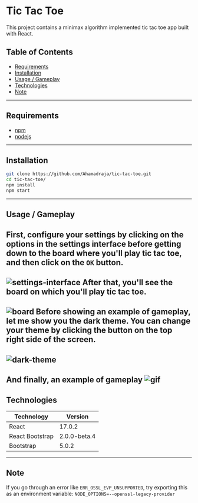 # Tic Tac Toe 
This project contains a minimax algorithm implemented tic tac toe app built with React.
## Table of Contents
- [Requirements](#requirements)
- [Installation](#installation)
- [Usage / Gameplay](#usage--gameplay)
- [Technologies](#technologies)
- [Note](#note)
---
## Requirements
- [npm](https://www.npmjs.com/)
- [nodejs](https://nodejs.org/en/)
---
## Installation
```bash
git clone https://github.com/Ahamadraja/tic-tac-toe.git
cd tic-tac-toe/
npm install
npm start
```
---
## Usage / Gameplay
First, configure your settings by clicking on the options in the settings interface before getting down to the board where you'll play tic tac toe, and then click on the `OK` button.
---
![settings-interface](https://user-images.githubusercontent.com/81323808/129343585-d9c894a0-d39e-47a7-885f-7e14b40c410a.png)
After that, you'll see the board on which you'll play tic tac toe.
---
![board](https://user-images.githubusercontent.com/81323808/129342207-c153b989-698f-4808-83f5-f96011ed2fbe.png)
Before showing an example of gameplay, let me show you the dark theme. You can change your theme by clicking the button on the top right side of the screen.
---
![dark-theme](https://user-images.githubusercontent.com/81323808/129342269-8454f293-7b71-42e2-9b5f-b8e8225d6240.png)
---
And finally, an example of gameplay
![gif](https://user-images.githubusercontent.com/81323808/129346406-18fc7be9-e8c3-470f-a0a9-c33d5d733df7.gif)
---
## Technologies
| Technology      | Version      |
| --------------- | ------------ |
| React           | 17.0.2       |
| React Bootstrap | 2.0.0-beta.4 |
| Bootstrap       | 5.0.2        |
---
## Note
If you go through an error like `ERR_OSSL_EVP_UNSUPPORTED`, try exporting this as an environment variable:
`NODE_OPTIONS=--openssl-legacy-provider`

